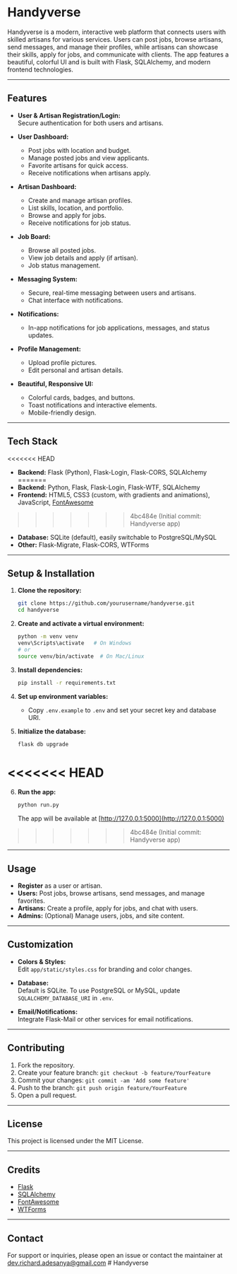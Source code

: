 # Handyverse

Handyverse is a modern, interactive web platform that connects users with skilled artisans for various services. Users can post jobs, browse artisans, send messages, and manage their profiles, while artisans can showcase their skills, apply for jobs, and communicate with clients. The app features a beautiful, colorful UI and is built with Flask, SQLAlchemy, and modern frontend technologies.

---

## Features

- **User & Artisan Registration/Login:**  
  Secure authentication for both users and artisans.

- **User Dashboard:**  
  - Post jobs with location and budget.
  - Manage posted jobs and view applicants.
  - Favorite artisans for quick access.
  - Receive notifications when artisans apply.

- **Artisan Dashboard:**  
  - Create and manage artisan profiles.
  - List skills, location, and portfolio.
  - Browse and apply for jobs.
  - Receive notifications for job status.

- **Job Board:**  
  - Browse all posted jobs.
  - View job details and apply (if artisan).
  - Job status management.

- **Messaging System:**  
  - Secure, real-time messaging between users and artisans.
  - Chat interface with notifications.

- **Notifications:**  
  - In-app notifications for job applications, messages, and status updates.

- **Profile Management:**  
  - Upload profile pictures.
  - Edit personal and artisan details.

- **Beautiful, Responsive UI:**  
  - Colorful cards, badges, and buttons.
  - Toast notifications and interactive elements.
  - Mobile-friendly design.

---

## Tech Stack

<<<<<<< HEAD
- **Backend:** Flask (Python), Flask-Login, Flask-CORS, SQLAlchemy
=======
- **Backend:** Python, Flask, Flask-Login, Flask-WTF, SQLAlchemy
- **Frontend:** HTML5, CSS3 (custom, with gradients and animations), JavaScript, [FontAwesome](https://fontawesome.com/)
>>>>>>> 4bc484e (Initial commit: Handyverse app)
- **Database:** SQLite (default), easily switchable to PostgreSQL/MySQL
- **Other:** Flask-Migrate, Flask-CORS, WTForms

---

## Setup & Installation

1. **Clone the repository:**
    ```bash
    git clone https://github.com/yourusername/handyverse.git
    cd handyverse
    ```

2. **Create and activate a virtual environment:**
    ```bash
    python -m venv venv
    venv\Scripts\activate   # On Windows
    # or
    source venv/bin/activate  # On Mac/Linux
    ```

3. **Install dependencies:**
    ```bash
    pip install -r requirements.txt
    ```

4. **Set up environment variables:**
    - Copy `.env.example` to `.env` and set your secret key and database URI.

5. **Initialize the database:**
    ```bash
    flask db upgrade
    ```

<<<<<<< HEAD
=======
6. **Run the app:**
    ```bash
    python run.py
    ```
    The app will be available at [http://127.0.0.1:5000](http://127.0.0.1:5000)
>>>>>>> 4bc484e (Initial commit: Handyverse app)

---

## Usage

- **Register** as a user or artisan.
- **Users:** Post jobs, browse artisans, send messages, and manage favorites.
- **Artisans:** Create a profile, apply for jobs, and chat with users.
- **Admins:** (Optional) Manage users, jobs, and site content.

---


## Customization

- **Colors & Styles:**  
  Edit `app/static/styles.css` for branding and color changes.

- **Database:**  
  Default is SQLite. To use PostgreSQL or MySQL, update `SQLALCHEMY_DATABASE_URI` in `.env`.

- **Email/Notifications:**  
  Integrate Flask-Mail or other services for email notifications.

---

## Contributing

1. Fork the repository.
2. Create your feature branch: `git checkout -b feature/YourFeature`
3. Commit your changes: `git commit -am 'Add some feature'`
4. Push to the branch: `git push origin feature/YourFeature`
5. Open a pull request.

---

## License

This project is licensed under the MIT License.

---

## Credits

- [Flask](https://flask.palletsprojects.com/)
- [SQLAlchemy](https://www.sqlalchemy.org/)
- [FontAwesome](https://fontawesome.com/)
- [WTForms](https://wtforms.readthedocs.io/)

---

## Contact

For support or inquiries, please open an issue or contact the maintainer at dev.richard.adesanya@gmail.com
#   H a n d y v e r s e  
 